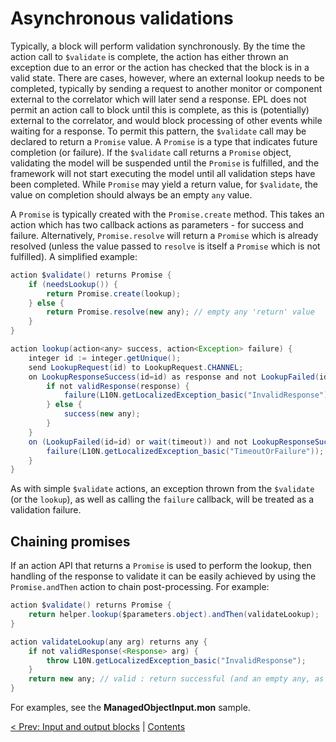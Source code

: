 # Asynchronous validations

Typically, a block will perform validation synchronously. By the time the action call to `$validate` is complete, the action has either thrown an exception due to an error or the action has checked that the block is in a valid state. There are cases, however, where an external lookup needs to be completed, typically by sending a request to another monitor or component external to the correlator which will later send a response. EPL does not permit an action call to block until this is complete, as this is (potentially) external to the correlator, and would block processing of other events while waiting for a response. To permit this pattern, the `$validate` call may be declared to return a `Promise` value. A `Promise` is a type that indicates future completion (or failure). If the `$validate` call returns a `Promise` object, validating the model will be suspended until the `Promise` is fulfilled, and the framework will not start executing the model until all validation steps have been completed. While `Promise` may yield a return value, for `$validate`, the value on completion should always be an empty `any` value.

A `Promise` is typically created with the `Promise.create` method. This takes an action which has two callback actions as parameters - for success and failure. Alternatively, `Promise.resolve` will return a `Promise` which is already resolved (unless the value passed to `resolve` is itself a `Promise` which is not fulfilled). A simplified example:

```Java
action $validate() returns Promise {
    if (needsLookup()) {
        return Promise.create(lookup);
    } else {
        return Promise.resolve(new any); // empty any 'return' value
    }
}

action lookup(action<any> success, action<Exception> failure) {
    integer id := integer.getUnique();
    send LookupRequest(id) to LookupRequest.CHANNEL;
    on LookupResponseSuccess(id=id) as response and not LookupFailed(id=id) within(timeout) {
        if not validResponse(response) {
            failure(L10N.getLocalizedException_basic("InvalidResponse"));
        } else {
            success(new any);
        }
    }
    on (LookupFailed(id=id) or wait(timeout)) and not LookupResponseSuccess(id=id) {
        failure(L10N.getLocalizedException_basic("TimeoutOrFailure"));
    }
}
```

As with simple `$validate` actions, an exception thrown from the `$validate` (or the `lookup`), as well as calling the `failure` callback, will be treated as a validation failure.

## Chaining promises

If an action API that returns a `Promise` is used to perform the lookup, then handling of the response to validate it can be easily achieved by using the `Promise.andThen` action to chain post-processing. For example:

```Java
action $validate() returns Promise {
    return helper.lookup($parameters.object).andThen(validateLookup);
}

action validateLookup(any arg) returns any {
    if not validResponse(<Response> arg) {
        throw L10N.getLocalizedException_basic("InvalidResponse");
    }
    return new any; // valid : return successful (and an empty any, as required from the $validate).
}
```

For examples, see the **ManagedObjectInput.mon** sample.

[< Prev: Input and output blocks](100-InputAndOutput.md) | [Contents](000-contents.md)

